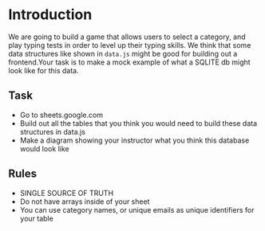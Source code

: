 # Introduction

We are going to build a game that allows users to select a category, and play typing tests in order to level up their typing skills. We think that some data structures like shown in `data.js` might be good for building out a frontend.Your task is to make a mock example of what a SQLITE db might look like for this data.

## Task

- Go to sheets.google.com
- Build out all the tables that you think you would need to build these data structures in data.js
- Make a diagram showing your instructor what you think this database would look like

## Rules

- SINGLE SOURCE OF TRUTH
- Do not have arrays inside of your sheet
- You can use category names, or unique emails as unique identifiers for your table
